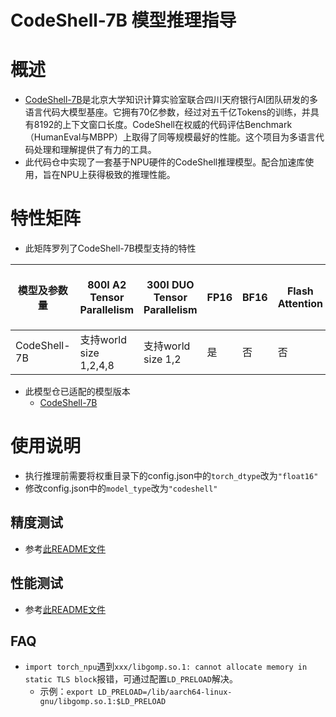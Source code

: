 # CodeShell-7B 模型推理指导 <!-- omit in toc -->

# 概述

- [CodeShell-7B](https://github.com/WisdomShell/codeshell)是北京大学知识计算实验室联合四川天府银行AI团队研发的多语言代码大模型基座。它拥有70亿参数，经过对五千亿Tokens的训练，并具有8192的上下文窗口长度。CodeShell在权威的代码评估Benchmark（HumanEval与MBPP）上取得了同等规模最好的性能。这个项目为多语言代码处理和理解提供了有力的工具。
- 此代码仓中实现了一套基于NPU硬件的CodeShell推理模型。配合加速库使用，旨在NPU上获得极致的推理性能。

# 特性矩阵
- 此矩阵罗列了CodeShell-7B模型支持的特性

| 模型及参数量 | 800I A2 Tensor Parallelism | 300I DUO Tensor Parallelism | FP16 | BF16 | Flash Attention | Paged Attention | W8A8量化 | W8A16量化 | KV cache量化 | 稀疏量化 | MOE量化 | MindIE Service | TGI | 长序列 |
|-------------|-------------------------|-------------------------|------|------|-----------------|-----------------|---------|--------------|----------|--------|--------|-----|-----|-----|
| CodeShell-7B    | 支持world size 1,2,4,8  | 支持world size 1,2      | 是   | 否   | 否              | 是              | 否       | 否          | 否           | 否       | 否     | 否    | 否  | 否 |

- 此模型仓已适配的模型版本
  - [CodeShell-7B](https://huggingface.co/WisdomShell/CodeShell-7B/tree/main)


# 使用说明

- 执行推理前需要将权重目录下的config.json中的`torch_dtype`改为`"float16"`
- 修改config.json中的`model_type`改为`"codeshell"`


## 精度测试
- 参考[此README文件](../../../tests/modeltest/README.md)

## 性能测试
- 参考[此README文件](../../../tests/modeltest/README.md)

## FAQ
- `import torch_npu`遇到`xxx/libgomp.so.1: cannot allocate memory in static TLS block`报错，可通过配置`LD_PRELOAD`解决。
  - 示例：`export LD_PRELOAD=/lib/aarch64-linux-gnu/libgomp.so.1:$LD_PRELOAD`